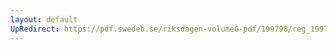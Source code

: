 ```yaml
---
layout: default
UpRedirect: https://pdf.swedeb.se/riksdagen-volumeG-pdf/199798/reg_199798/reg_199798_0403.pdf
---
```

